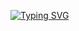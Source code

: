[![Typing SVG](https://readme-typing-svg.demolab.com?font=Pacifico&weight=800&duration=4000&pause=600&color=0D070C&background=FAC5F7&center=verdadeiro&vCenter=verdadeiro&repeat=verdadeiro&width=435&lines=Ol%C3%A1%2C+Mundo!+%F0%9F%91%8B%F0%9F%98%83;Meu+nome+%C3%A9+Isabel+Cristina+de+Barros;Farmac%C3%AAutica+cl%C3%ADnica+em+transi%C3%A7%C3%A3o+de+carreira;Estudante+de+An%C3%A1lise+e+Desenvolvimento+de+Sistemas;Desenvolvimento+de+Sistemas;Aprendendo+An%C3%A1lise+de+Dados+na+SoulCode+;Amo+m%C3%BAsica+%F0%9F%92%96%F0%9F%92%96+;Estou+aprendendo+a+tocar+piano+e+viol%C3%A3o)](https://git.io/typing-svg)

